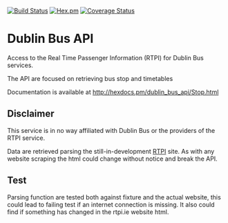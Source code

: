 [![Build Status](https://travis-ci.org/carlo-colombo/dublin-bus-api.svg?branch=master)](https://travis-ci.org/carlo-colombo/dublin-bus-api)
[![Hex.pm](https://img.shields.io/hexpm/v/dublin_bus_api.svg?style=flat-square)](https://hex.pm/packages/dublin_bus_api)
[![Coverage Status](https://coveralls.io/repos/github/carlo-colombo/dublin-bus-api/badge.svg?branch=master)](https://coveralls.io/github/carlo-colombo/dublin-bus-api?branch=master)

Dublin Bus API
=============

Access to the Real Time Passenger Information (RTPI) for Dublin Bus services.

The API are focused on retrieving bus stop and timetables

Documentation is available at http://hexdocs.pm/dublin_bus_api/Stop.html

Disclaimer
----------

This service is in no way affiliated with Dublin Bus or the providers of the RTPI service.

Data are retrieved parsing the still-in-development [RTPI](http://rtpi.ie/) site. As with any website
scraping the html could change without notice and break the API.

Test
-----
Parsing function are tested both against fixture and the actual website, this could lead to failing test if an
internet connection is missing. It also could find if something has changed in the rtpi.ie website html.
